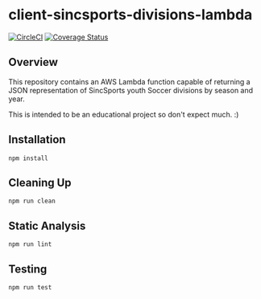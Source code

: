 # client-sincsports-divisions-lambda
[![CircleCI](https://circleci.com/gh/ocrosby/sincsports-service.svg?style=svg)](https://circleci.com/gh/ocrosby/sincsports-service)
[![Coverage Status](https://coveralls.io/repos/github/ocrosby/sincsports-service/badge.svg?branch=master)](https://coveralls.io/github/ocrosby/sincsports-service?branch=master)

## Overview

This repository contains an AWS Lambda function capable of returning a JSON representation of SincSports youth Soccer divisions by season and year.

This is intended to be an educational project so don't expect much. :)

## Installation
```
npm install
```

## Cleaning Up
```
npm run clean
```

## Static Analysis
```
npm run lint
```

## Testing
```
npm run test
```

